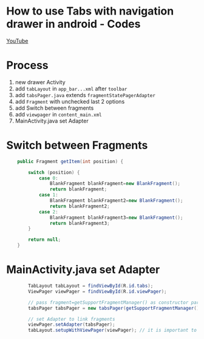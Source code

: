 # How to use Tabs with navigation drawer in android - Codes
[YouTube](https://www.youtube.com/watch?v=SHkdU9sznW8)

# Process 
1. new drawer Activity 
1. add `tabLayout` in `app_bar...xml` after `toolbar`
1. add `tabsPager.java` extends `fragmentStatePagerAdapter`
1. add `Fragment` with unchecked last 2 options
1. add Switch between fragments 
1. add `viewpager` in `content_main.xml`
1. MainActivity.java set Adapter 


# Switch between Fragments 
```java 
    public Fragment getItem(int position) {

        switch (position) {
            case 0:
                BlankFragment blankFragment=new BlankFragment();
                return blankFragment;
            case 1:
                BlankFragment blankFragment2=new BlankFragment();
                return blankFragment2;
            case 2:
                BlankFragment blankFragment3=new BlankFragment();
                return blankFragment3;
        }

        return null;
    }
```

# MainActivity.java set Adapter 
```java 
        TabLayout tabLayout = findViewById(R.id.tabs);
        ViewPager viewPager = findViewById(R.id.viewPager);

        // pass fragment=getSupportFragmentManager() as constructor parameter
        tabsPager tabsPager = new tabsPager(getSupportFragmentManager());

        // set Adapter to link fragments
        viewPager.setAdapter(tabsPager);
        tabLayout.setupWithViewPager(viewPager); // it is important to check in action else not Work
```